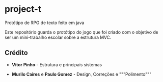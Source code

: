 # project-t

Protótipo de RPG de texto feito em java 

Este repositório guarda o protótipo do jogo que foi criado com o objetivo de ser um mini-trabalho escolar sobre a estrutura MVC.

## Crédito
- **Vitor Pinho** - Estrutura e principais sistemas

- **Murilo Caires** e **Paulo Gomez** - Design, Correções e """Polimento"""
